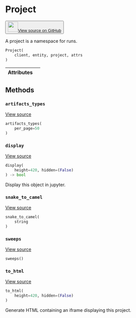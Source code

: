 # Project

<p><button style={{display: 'flex', alignItems: 'center', backgroundColor: 'white', border: '1px solid #ddd', padding: '10px', borderRadius: '6px', cursor: 'pointer', boxShadow: '0 2px 3px rgba(0,0,0,0.1)', transition: 'all 0.3s'}}><a href='https://www.github.com/wandb/wandb/tree/v0.15.10/wandb/apis/public.py#L1619-L1701' style={{fontSize: '1.2em', display: 'flex', alignItems: 'center'}}><img src='https://github.githubassets.com/images/modules/logos_page/GitHub-Mark.png' height='32px' width='32px' style={{marginRight: '10px'}}/>View source on GitHub</a></button></p>


A project is a namespace for runs.

```python
Project(
    client, entity, project, attrs
)
```

| Attributes |  |
| :--- | :--- |

## Methods

### `artifacts_types`

[View source](https://www.github.com/wandb/wandb/tree/v0.15.10/wandb/apis/public.py#L1652-L1654)

```python
artifacts_types(
    per_page=50
)
```

### `display`

[View source](https://www.github.com/wandb/wandb/tree/v0.15.10/wandb/apis/public.py#L1133-L1144)

```python
display(
    height=420, hidden=(False)
) -> bool
```

Display this object in jupyter.

### `snake_to_camel`

[View source](https://www.github.com/wandb/wandb/tree/v0.15.10/wandb/apis/public.py#L1129-L1131)

```python
snake_to_camel(
    string
)
```

### `sweeps`

[View source](https://www.github.com/wandb/wandb/tree/v0.15.10/wandb/apis/public.py#L1656-L1701)

```python
sweeps()
```

### `to_html`

[View source](https://www.github.com/wandb/wandb/tree/v0.15.10/wandb/apis/public.py#L1636-L1644)

```python
to_html(
    height=420, hidden=(False)
)
```

Generate HTML containing an iframe displaying this project.
